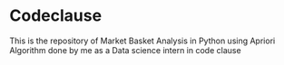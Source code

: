 # Codeclause
This is the repository of Market Basket Analysis in Python using Apriori Algorithm done by me as a Data science intern in code clause
